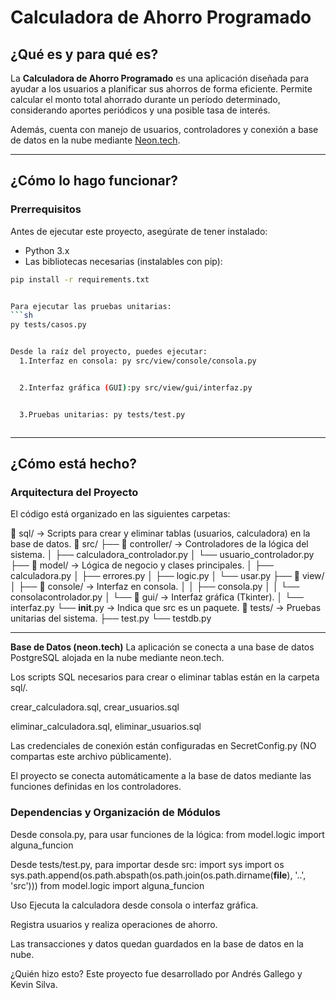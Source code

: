 
# Calculadora de Ahorro Programado

## ¿Qué es y para qué es?

La **Calculadora de Ahorro Programado** es una aplicación diseñada para ayudar a los usuarios a planificar sus ahorros de forma eficiente. Permite calcular el monto total ahorrado durante un período determinado, considerando aportes periódicos y una posible tasa de interés.

Además, cuenta con manejo de usuarios, controladores y conexión a base de datos en la nube mediante [Neon.tech](https://neon.tech/).

---

## ¿Cómo lo hago funcionar?

### Prerrequisitos

Antes de ejecutar este proyecto, asegúrate de tener instalado:

- Python 3.x
- Las bibliotecas necesarias (instalables con pip):

```bash
pip install -r requirements.txt


Para ejecutar las pruebas unitarias:  
```sh
py tests/casos.py


Desde la raíz del proyecto, puedes ejecutar:
  1.Interfaz en consola: py src/view/console/consola.py


  2.Interfaz gráfica (GUI):py src/view/gui/interfaz.py


  3.Pruebas unitarias: py tests/test.py



```

---

## **¿Cómo está hecho?**  

### **Arquitectura del Proyecto**  
El código está organizado en las siguientes carpetas:  

📂 sql/               → Scripts para crear y eliminar tablas (usuarios, calculadora) en la base de datos.
📂 src/
 ├── 📂 controller/   → Controladores de la lógica del sistema.
 │     ├── calculadora_controlador.py
 │     └── usuario_controlador.py
 ├── 📂 model/        → Lógica de negocio y clases principales.
 │     ├── calculadora.py
 │     ├── errores.py
 │     ├── logic.py
 │     └── usar.py
 ├── 📂 view/
 │     ├── 📂 console/ → Interfaz en consola.
 │     │     ├── consola.py
 │     │     └── consolacontrolador.py
 │     └── 📂 gui/     → Interfaz gráfica (Tkinter).
 │           └── interfaz.py
 └── __init__.py      → Indica que src es un paquete.
📂 tests/             → Pruebas unitarias del sistema.
 ├── test.py
 └── testdb.py

---


**Base de Datos (neon.tech)**
La aplicación se conecta a una base de datos PostgreSQL alojada en la nube mediante neon.tech.

Los scripts SQL necesarios para crear o eliminar tablas están en la carpeta sql/.

crear_calculadora.sql, crear_usuarios.sql

eliminar_calculadora.sql, eliminar_usuarios.sql

Las credenciales de conexión están configuradas en SecretConfig.py (NO compartas este archivo públicamente).

El proyecto se conecta automáticamente a la base de datos mediante las funciones definidas en los controladores.


### **Dependencias y Organización de Módulos**  

Desde consola.py, para usar funciones de la lógica: from model.logic import alguna_funcion

Desde tests/test.py, para importar desde src: import sys
import os
sys.path.append(os.path.abspath(os.path.join(os.path.dirname(__file__), '..', 'src')))
from model.logic import alguna_funcion

Uso
Ejecuta la calculadora desde consola o interfaz gráfica.

Registra usuarios y realiza operaciones de ahorro.

Las transacciones y datos quedan guardados en la base de datos en la nube.

¿Quién hizo esto?
Este proyecto fue desarrollado por Andrés Gallego y Kevin Silva.
 
  
 

